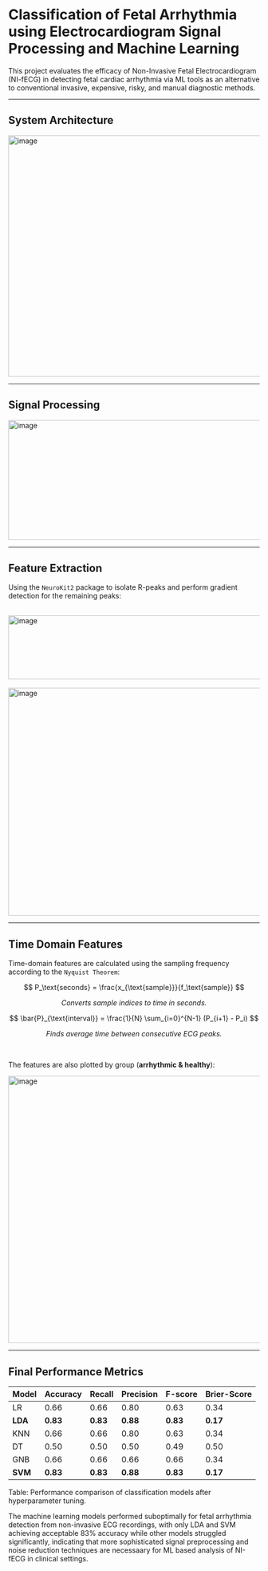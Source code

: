 # Classification of Fetal Arrhythmia using Electrocardiogram Signal Processing and Machine Learning

This project evaluates the efficacy of Non-Invasive Fetal Electrocardiogram (NI-fECG) in detecting fetal cardiac arrhythmia via ML tools as an alternative to conventional invasive, expensive, risky, and manual diagnostic methods.  

---

## System Architecture  

<img width="860" height="483" alt="image" src="https://github.com/user-attachments/assets/041bcdf4-21f6-40dc-ae66-ab24d4bced38" />  

---

## Signal Processing  

<img width="798" height="240" alt="image" src="https://github.com/user-attachments/assets/7d674c78-e372-42ef-ad80-d0bf268d0f6e" />  

---

## Feature Extraction  

Using the `NeuroKit2` package to isolate R-peaks and perform gradient detection for the remaining peaks:  

<br/>

<img width="810" height="128" alt="image" src="https://github.com/user-attachments/assets/3bc3300f-3211-4608-98ee-3ca8bbbf462f" />  

<br/>
<br/>  

<img width="591" height="456" alt="image" src="https://github.com/user-attachments/assets/7b1a4f12-a3cf-4427-aa72-fc57926ba686" />  

---

## Time Domain Features  

Time-domain features are calculated using the sampling frequency according to the `Nyquist Theorem`:  

$$
P_\text{seconds} = \frac{x_{\text{sample}}}{f_\text{sample}}
$$  

<p align="center"><em>Converts sample indices to time in seconds.</em></p>  

$$
\bar{P}_{\text{interval}} = \frac{1}{N} \sum_{i=0}^{N-1} (P_{i+1} - P_i)
$$  

<p align="center"><em>Finds average time between consecutive ECG peaks.</em></p>  

<br/>  

The features are also plotted by group (**arrhythmic & healthy**):  

<img width="895" height="535" alt="image" src="https://github.com/user-attachments/assets/372fe6f6-baa2-434a-975a-e104d476511b" />  

---

## Final Performance Metrics  

| **Model** | **Accuracy** | **Recall** | **Precision** | **F-score** | **Brier-Score** |
|-----------|--------------|------------|---------------|-------------|-----------------|
| LR        | 0.66         | 0.66       | 0.80          | 0.63        | 0.34            |
| **LDA**   | **0.83**     | **0.83**   | **0.88**      | **0.83**    | **0.17**        |
| KNN       | 0.66         | 0.66       | 0.80          | 0.63        | 0.34            |
| DT        | 0.50         | 0.50       | 0.50          | 0.49        | 0.50            |
| GNB       | 0.66         | 0.66       | 0.66          | 0.66        | 0.34            |
| **SVM**   | **0.83**     | **0.83**   | **0.88**      | **0.83**    | **0.17**        |

<p <em>Table: Performance comparison of classification models after hyperparameter tuning.</em></p>

The machine learning models performed suboptimally for fetal arrhythmia detection from non-invasive ECG recordings, with only LDA and SVM achieving acceptable 83% accuracy while other models struggled significantly, indicating that more sophisticated signal preprocessing and noise reduction techniques are necessaary for ML based analysis of NI-fECG in clinical settings.

